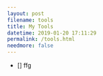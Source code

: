 ```yaml
---
layout: post
filename: tools
title: My Tools
datetime: 2019-01-20 17:11:29
permalink: /tools.html
needmore: false
---
```


 - [] ffg
 

